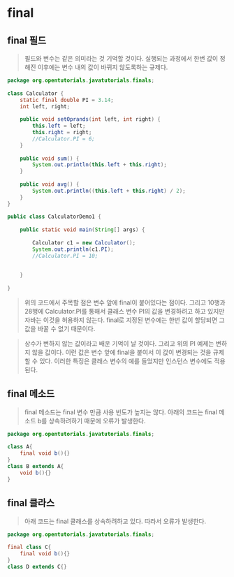 final
=
final 필드
-
> 필드와 변수는 같은 의미라는 것 기억할 것이다. 실행되는 과정에서 한번 값이 정해진 이후에는 변수 내의 값이 바뀌지 않도록하는 규제다.
```java
package org.opentutorials.javatutorials.finals;
 
class Calculator {
    static final double PI = 3.14;
    int left, right;
 
    public void setOprands(int left, int right) {
        this.left = left;
        this.right = right;
        //Calculator.PI = 6;
    }
 
    public void sum() {
        System.out.println(this.left + this.right);
    }
 
    public void avg() {
        System.out.println((this.left + this.right) / 2);
    }
}
 
public class CalculatorDemo1 {
 
    public static void main(String[] args) {
 
        Calculator c1 = new Calculator();
        System.out.println(c1.PI);
        //Calculator.PI = 10;
 
 
    }
 
}
```
> 위의 코드에서 주목할 점은 변수 앞에 final이 붙어있다는 점이다. 그리고 10행과 28행에 Calculator.PI를 통해서 클래스 변수 PI의 값을 변경하려고 하고 있지만 자바는 이것을 허용하지 않는다. final로 지정된 변수에는 한번 값이 할당되면 그 값을 바꿀 수 없기 때문이다.

> 상수가 변하지 않는 값이라고 배운 기억이 날 것이다. 그리고 위의 PI 예제는 변하지 않을 값이다. 이런 값은 변수 앞에 final을 붙여서 이 값이 변경되는 것을 규제할 수 있다. 이러한 특징은 클래스 변수의 예를 들었지만 인스턴스 변수에도 적용된다.

final 메소드
-
> final 메소드는 final 변수 만큼 사용 빈도가 높지는 않다. 아래의 코드는 final 메소드 b를 상속하려하기 때문에 오류가 발생한다.
```java
package org.opentutorials.javatutorials.finals;
 
class A{
    final void b(){}
}
class B extends A{
    void b(){}
}
```
final 클라스
-
> 아래 코드는 final 클래스를 상속하려하고 있다. 따라서 오류가 발생한다.
```java
package org.opentutorials.javatutorials.finals;
 
final class C{
    final void b(){}
}
class D extends C{}
```
